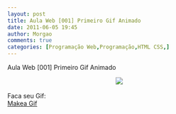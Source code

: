 ```yaml
---
layout: post
title: Aula Web [001] Primeiro Gif Animado
date: 2011-06-05 19:45
author: Morgao
comments: true
categories: [Programação Web,Programação,HTML CSS,]
---
```

Aula Web [001] Primeiro Gif Animado

<div class="separator" style="clear: both; text-align: center;"><a href="https://blogger.googleusercontent.com/img/b/R29vZ2xl/AVvXsEgF9y2yOovUjcfwfEVllwR1z4ZOiIil7-o8U5ryb09oHPLYdFwx71-pg7RsH3nMkp0ar4zCdnZBPGkEnN4C9F2M6rLJtZimmb9hcwHfx1Bwj2Q-fnfZ1gyarFdKXK29rUbrVK7R8XkesBM/s1600/ODz6_n.gif" style="margin-left: 1em; margin-right: 1em;"><img border="0" src="https://blogger.googleusercontent.com/img/b/R29vZ2xl/AVvXsEgF9y2yOovUjcfwfEVllwR1z4ZOiIil7-o8U5ryb09oHPLYdFwx71-pg7RsH3nMkp0ar4zCdnZBPGkEnN4C9F2M6rLJtZimmb9hcwHfx1Bwj2Q-fnfZ1gyarFdKXK29rUbrVK7R8XkesBM/s1600/ODz6_n.gif" /></a></div><br />
Faca seu Gif:<br />
<div style="color: blue;"><a href="http://www.makeagif.com/">Makea Gif</a></div>